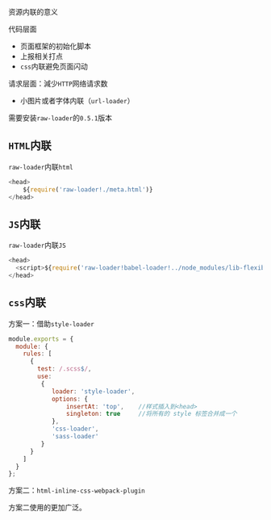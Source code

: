 资源内联的意义

代码层面

* 页面框架的初始化脚本
* 上报相关打点
* `css`内联避免页面闪动

请求层面：減少`HTTP`网络请求数

* 小图片或者字体内联（`url-loader`）

需要安装`raw-loader`的`0.5.1`版本

## `HTML`内联

`raw-loader`内联`html`

```js
<head>
    ${require('raw-loader!./meta.html')}
</head>
```

## `JS`内联

`raw-loader`内联`JS`

```js
<head>
  <script>${require('raw-loader!babel-loader!../node_modules/lib-flexible/flexible.js')}</script>
</head>
```

## `css`内联

方案一：借助`style-loader`

```js
module.exports = {
  module: {
    rules: [
      { 
        test: /.scss$/, 
        use: 
         {
            loader: 'style-loader',
            options: {
                insertAt: 'top',    //样式插入到<head>
                singleton: true     //将所有的 style 标签合并成一个
            },
            'css-loader',
            'sass-loader'
         } 
      }
    ]
  }
};
```

方案二：`html-inline-css-webpack-plugin`

方案二使用的更加广泛。


